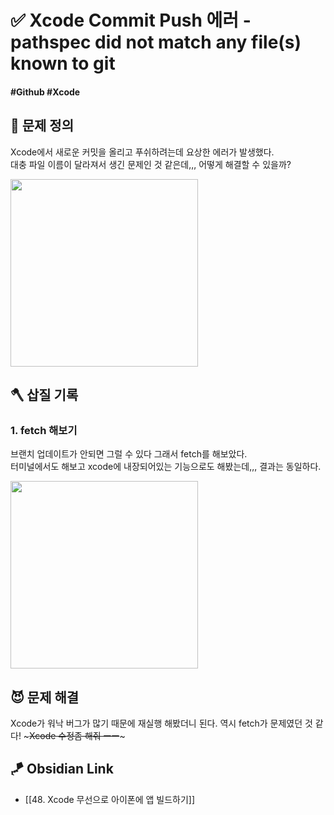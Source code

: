 # ✅ Xcode Commit Push 에러 - pathspec did not match any file(s) known to git

#### #Github #Xcode 

## 🤔 문제 정의

Xcode에서 새로운 커밋을 올리고 푸쉬하려는데 요상한 에러가 발생했다.   
대충 파일 이름이 달라져서 생긴 문제인 것 같은데,,, 어떻게 해결할 수 있을까?

<img width="300" src="https://github.com/thinkySide/BppleForImageData/assets/113565086/cd3ec036-ee4d-4cfa-863f-9f11d62b7a93">

<br>

## 🪓 삽질 기록

### 1. fetch 해보기

브랜치 업데이트가 안되면 그럴 수 있다 그래서 fetch를 해보았다.   
터미널에서도 해보고 xcode에 내장되어있는 기능으로도 해봤는데,,, 결과는 동일하다.

<img width="300" src="https://github.com/thinkySide/BppleForImageData/assets/113565086/4e292adf-7faf-4c21-928f-e78cabc755e0">

<br>

## 😈 문제 해결
Xcode가 워낙 버그가 많기 때문에 재실행 해봤더니 된다. 역시 fetch가 문제였던 것 같다! ~~~Xcode 수정좀 해줘 ㅡㅡ~~~


## 🪁 Obsidian Link
- [[48. Xcode 무선으로 아이폰에 앱 빌드하기]]